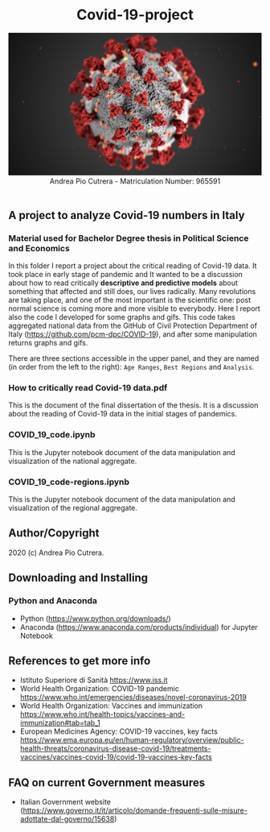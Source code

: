 <h1 align="center">Covid-19-project</h1>

<div align="center">
<img src="cov-19.jpg" width="1000">
</div>
<div align="center">
  Andrea Pio Cutrera - Matriculation Number: 965591
</div>
<br />


## A project to analyze Covid-19 numbers in Italy
### Material used for Bachelor Degree thesis in Political Science and Economics


In this folder I report a project about the critical reading of Covid-19 data. It took place in early stage of pandemic and It wanted to be a discussion about how to read critically **descriptive and predictive models** about something that affected and still does, our lives radically.
Many revolutions are taking place, and one of the most important is the scientific one: post normal science is coming more and more visible to everybody.
Here I report also the code I developed for some graphs and gifs. 
This code takes aggregated national data from the GitHub of Civil Protection Department of Italy (<https://github.com/pcm-dpc/COVID-19>), and after some manipulation returns graphs and gifs.

There are three sections accessible in the upper panel, and they are named (in order from the left to the right): `Age Ranges`, `Best Regions` and `Analysis`.

### How to critically read Covid-19 data.pdf

This is the document of the final dissertation of the thesis. It is a discussion about the reading of Covid-19 data in the initial stages of pandemics.


### COVID_19_code.ipynb

This is the Jupyter notebook document of the data manipulation and visualization of the national aggregate.

### COVID_19_code-regions.ipynb

This is the Jupyter notebook document of the data manipulation and visualization of the regional aggregate.


## Author/Copyright
2020 (c) Andrea Pio Cutrera.


## Downloading and Installing 
### Python and Anaconda

- Python (<https://www.python.org/downloads/>)
- Anaconda (<https://www.anaconda.com/products/individual>) for Jupyter Notebook


## References to get more info
- Istituto Superiore di Sanità <https://www.iss.it>
- World Health Organization: COVID-19 pandemic <https://www.who.int/emergencies/diseases/novel-coronavirus-2019>
- World Health Organization: Vaccines and immunization <https://www.who.int/health-topics/vaccines-and-immunization#tab=tab_1>
- European Medicines Agency: COVID-19 vaccines, key facts  <https://www.ema.europa.eu/en/human-regulatory/overview/public-health-threats/coronavirus-disease-covid-19/treatments-vaccines/vaccines-covid-19/covid-19-vaccines-key-facts>

## FAQ on current Government measures
- Italian Government website (<https://www.governo.it/it/articolo/domande-frequenti-sulle-misure-adottate-dal-governo/15638>)






